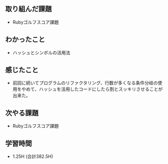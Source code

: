 ## 取り組んだ課題
- Rubyゴルフスコア課題
  
## わかったこと  
- ハッシュとシンボルの活用法
  
## 感じたこと
- 前回に続いてプログラムのリファクタリング、行数が多くなる条件分岐の使用をやめて、ハッシュを活用したコードにしたら割とスッキリさせることが出来た。

## 次やる課題  
- Rubyゴルフスコア課題
  
## 学習時間  
- 1.25H (合計382.5H)
